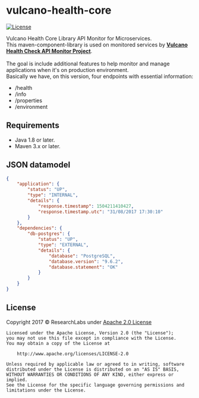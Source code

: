 # vulcano-health-core

[![License](https://img.shields.io/badge/License-Apache%202.0-blue.svg)](https://opensource.org/licenses/Apache-2.0)

Vulcano Health Core Library API Monitor for Microservices.<br>
This maven-component-library is used on monitored services by <b>[Vulcano Health Check API Monitor Project](https://github.com/ryanpadilha/vulcano-health-check-monitor)</b>.<br><br>
The goal is include additional features to help monitor and manage applications when it's on production environment.<br>
Basically we have, on this version, four endpoints with essential information:

- /health
- /info
- /properties
- /environment

## Requirements

- Java 1.8 or later.
- Maven 3.x or later.

## JSON datamodel

```json
{
    "application": {
        "status": "UP",
        "type": "INTERNAL",
        "details": {
            "response.timestamp": 1504211410427,
            "response.timestamp.utc": "31/08/2017 17:30:10"
        }
    },
    "dependencies": {
        "db-postgres": {
            "status": "UP",
            "type": "EXTERNAL",
            "details": {
                "database": "PostgreSQL",
                "database.version": "9.6.2",
                "database.statement": "OK"
            }
        }
    }
}
```

## License

Copyright 2017 © ResearchLabs under [Apache 2.0 License](http://www.apache.org/licenses/LICENSE-2.0)

```
Licensed under the Apache License, Version 2.0 (the "License");
you may not use this file except in compliance with the License.
You may obtain a copy of the License at

    http://www.apache.org/licenses/LICENSE-2.0

Unless required by applicable law or agreed to in writing, software
distributed under the License is distributed on an "AS IS" BASIS,
WITHOUT WARRANTIES OR CONDITIONS OF ANY KIND, either express or implied.
See the License for the specific language governing permissions and
limitations under the License.
```